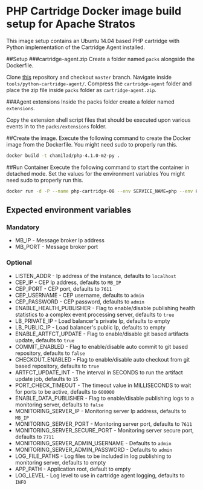 # PHP Cartridge Docker image build setup for Apache Stratos

This image setup contains an Ubuntu 14.04 based PHP cartridge with Python implementation of the Cartridge Agent installed.  

##Setup
###cartridge-agent.zip
Create a folder named `packs` alongside the Dockerfile.

Clone [this](https://github.com/chamilad/stratos.git) repository and checkout `master` branch. Navigate inside `tools/python-cartridge-agent/`. Compress the `cartridge-agent` folder and place the zip file inside `packs` folder as `cartridge-agent.zip`. 

###Agent extensions
Inside the packs folder create a folder named `extensions`. 

Copy the extension shell script files that should be executed upon various events in to the `packs/extensions` folder.

##Create the image.
Execute the following command to create the Docker image from the Dockerfile. You might need sudo to properly run this.

```bash
docker build -t chamilad/php-4.1.0-m2-py .
```

##Run Container
Execute the following command to start the container in detached mode. Set the values for the environment variables You might need sudo to properly run this.

```bash
docker run -d -P --name php-cartridge-08 --env SERVICE_NAME=php --env HOST_NAME=test2.php.stratos.com --env MULTITENANT=false --env TENANT_ID=1 --env TENANT_RANGE=* --env CARTRIDGE_ALIAS=php-my --env CLUSTER_ID=php.my.chamilad.com --env CARTRIDGE_KEY=BNdP01v8VEQPPYGY --env DEPLOYMENT=default --env REPO_URL=https://github.com/chamilad/NeWoice.git --env PORTS=80 --env PUPPET_IP=192.168.16.29 --env PUPPET_HOSTNAME=puppet.chamilad.com --env PUPPET_ENV=env --env MEMBER_ID=member1.cluster1.php.stratos.org --env LB_CLUSTER_ID=null --env NETWORK_PARTITION_ID=null --env PARTITION_ID=null --env APP_PATH=/var/www/www/ --env MIN_COUNT=1 --env MB_IP=10.100.5.140 --env MB_PORT=1883 --env LOG_LEVEL=DEBUG chamilad/php-4.1.0-m2-py
```

## Expected environment variables

### Mandatory

* MB_IP - Message broker Ip address
* MB_PORT - Message broker port

### Optional

* LISTEN_ADDR - Ip address of the instance, defaults to `localhost`
* CEP_IP - CEP Ip address, defaults to `MB_IP`
* CEP_PORT - CEP port, defaults to `7611`
* CEP_USERNAME - CEP username, defaults to `admin`
* CEP_PASSWORD - CEP password, defaults to `admin`
* ENABLE_HEALTH_PUBLISHER - Flag to enable/disable publishing health statistics to a complex event processing server, defaults to `true`
* LB_PRIVATE_IP - Load balancer's private Ip, defaults to empty
* LB_PUBLIC_IP - Load balancer's public Ip, defaults to empty
* ENABLE_ARTFCT_UPDATE - Flag to enable/disable git based artifacts update, defaults to `true`
* COMMIT_ENABLED - Flag to enable/disable auto commit to git based repository, defaults to `false`
* CHECKOUT_ENABLED - Flag to enable/disable auto checkout from git based repository, defaults to `true`
* ARTFCT_UPDATE_INT - The interval in SECONDS to run the artifact update job, defaults to `15`
* PORT_CHECK_TIMEOUT - The timeout value in MILLISECONDS to wait for ports to be active, defaults to `600000`
* ENABLE_DATA_PUBLISHER - Flag to enable/disable publishing logs to a monitoring server, defaults to `false`
* MONITORING_SERVER_IP - Monitoring server Ip address, defaults to `MB_IP`
* MONITORING_SERVER_PORT - Monitoring server port, defaults to `7611`
* MONITORING_SERVER_SECURE_PORT - Monitoring server secure port, defaults to `7711`
* MONITORING_SERVER_ADMIN_USERNAME - Defaults to `admin`
* MONITORING_SERVER_ADMIN_PASSWORD - Defaults to `admin`
* LOG_FILE_PATHS - Log files to be included in log publishing to monitoring server, defaults to empty
* APP_PATH - Application root, default to empty
* LOG_LEVEL - Log level to use in cartridge agent logging, defaults to `INFO`

